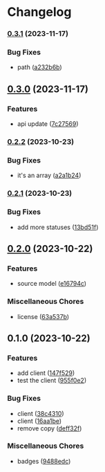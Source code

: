 # Changelog

### [0.3.1](https://www.github.com/brokeyourbike/payaza-api-client-php/compare/v0.3.0...v0.3.1) (2023-11-17)


### Bug Fixes

* path ([a232b6b](https://www.github.com/brokeyourbike/payaza-api-client-php/commit/a232b6bf5f8dff7da9e064af0fbe4f9ec0cbb8f4))

## [0.3.0](https://www.github.com/brokeyourbike/payaza-api-client-php/compare/v0.2.2...v0.3.0) (2023-11-17)


### Features

* api update ([7c27569](https://www.github.com/brokeyourbike/payaza-api-client-php/commit/7c275694b2ae3348b6b57e452b6ca8e2a37de308))

### [0.2.2](https://www.github.com/brokeyourbike/payaza-api-client-php/compare/v0.2.1...v0.2.2) (2023-10-23)


### Bug Fixes

* it's an array ([a2a1b24](https://www.github.com/brokeyourbike/payaza-api-client-php/commit/a2a1b244be7fbbf949fd52e286a87556284a0a0d))

### [0.2.1](https://www.github.com/brokeyourbike/payaza-api-client-php/compare/v0.2.0...v0.2.1) (2023-10-23)


### Bug Fixes

* add more statuses ([13bd51f](https://www.github.com/brokeyourbike/payaza-api-client-php/commit/13bd51fbb8e61e2179cd8bbd5bca74300835999a))

## [0.2.0](https://www.github.com/brokeyourbike/payaza-api-client-php/compare/v0.1.0...v0.2.0) (2023-10-22)


### Features

* source model ([e16794c](https://www.github.com/brokeyourbike/payaza-api-client-php/commit/e16794c18f2bfe0dcdba61510b13534d034d7cfd))


### Miscellaneous Chores

* license ([63a537b](https://www.github.com/brokeyourbike/payaza-api-client-php/commit/63a537bbfee4e49f08c35f4ca051d8ec11bdd9d7))

## 0.1.0 (2023-10-22)


### Features

* add client ([147f529](https://www.github.com/brokeyourbike/payaza-api-client-php/commit/147f5296624af9f2f6db15ae99dabc52ab8a012a))
* test the client ([955f0e2](https://www.github.com/brokeyourbike/payaza-api-client-php/commit/955f0e286078a379fd59de71372a6686108009cf))


### Bug Fixes

* client ([38c4310](https://www.github.com/brokeyourbike/payaza-api-client-php/commit/38c4310338514d6f3a40ff452b6ecd83a5a0756e))
* client ([16aa1be](https://www.github.com/brokeyourbike/payaza-api-client-php/commit/16aa1bed991840c07edeeae96c3bfdf8ec256839))
* remove copy ([deff32f](https://www.github.com/brokeyourbike/payaza-api-client-php/commit/deff32fd2f6316fb96e50a211d856ebd1e1af7cc))


### Miscellaneous Chores

* badges ([9488edc](https://www.github.com/brokeyourbike/payaza-api-client-php/commit/9488edcc9a69d611f0f971663ce4163860bb6f98))
